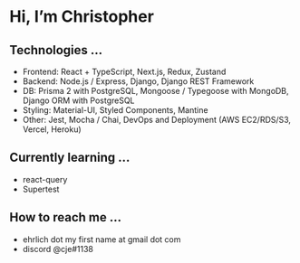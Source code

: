 # Hi, I’m Christopher

## Technologies ...
* Frontend: React + TypeScript, Next.js, Redux, Zustand
* Backend: Node.js / Express, Django, Django REST Framework
* DB: Prisma 2 with PostgreSQL, Mongoose / Typegoose with MongoDB, Django ORM with PostgreSQL 
* Styling: Material-UI, Styled Components, Mantine
* Other: Jest, Mocha / Chai, DevOps and Deployment (AWS EC2/RDS/S3, Vercel, Heroku)
## Currently learning ...
* react-query
* Supertest
## How to reach me ...
* ehrlich dot my first name at gmail dot com  
* discord @cje#1138
